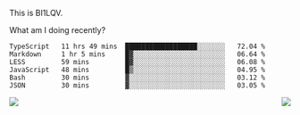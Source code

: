 This is BI1LQV.

What am I doing recently?

<!--START_SECTION:waka-->

```text
TypeScript   11 hrs 49 mins  ██████████████████░░░░░░░   72.04 %
Markdown     1 hr 5 mins     █▓░░░░░░░░░░░░░░░░░░░░░░░   06.64 %
LESS         59 mins         █▓░░░░░░░░░░░░░░░░░░░░░░░   06.08 %
JavaScript   48 mins         █▒░░░░░░░░░░░░░░░░░░░░░░░   04.95 %
Bash         30 mins         ▓░░░░░░░░░░░░░░░░░░░░░░░░   03.12 %
JSON         30 mins         ▓░░░░░░░░░░░░░░░░░░░░░░░░   03.05 %
```

<!--END_SECTION:waka-->
<img align="right" src="https://github-readme-stats.vercel.app/api?username=bi1lqv&show_icons=true&count_private=true">

<img src="https://metrics.lecoq.io/bi1lqv?template=classic&base.activity=0&base.community=0&base.repositories=0&base.metadata=0&isocalendar=1&base=header%2C%20activity%2C%20community%2C%20repositories%2C%20metadata&base.indepth=false&base.hireable=false&isocalendar=false&isocalendar.duration=full-year&config.timezone=Asia%2FShanghai">
